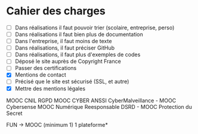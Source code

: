 # Cahier des charges

- [ ] Dans réalisations il faut pouvoir trier (scolaire, entreprise, perso)
- [ ] Dans réalisations il faut bien plus de documentation
- [ ] Dans l'entreprise, il faut moins de texte
- [ ] Dans réalisations, il faut préciser GitHub
- [ ] Dans réalisations, il faut plus d'exemples de codes
- [ ] Déposé le site auprès de Copyright France
- [ ] Passer des certifications
- [x] Mentions de contact
- [ ] Précisé que le site est sécurisé (SSL, et autre)
- [X] Mettre des mentions légales

MOOC CNIL RGPD
MOOC CYBER ANSSI
CyberMalveillance  - MOOC Cybersense
MOOC Numérique Reesponsable
DSRD - MOOC Protection du Secret

FUN -> MOOC (minimum 1)
1 plateforme*